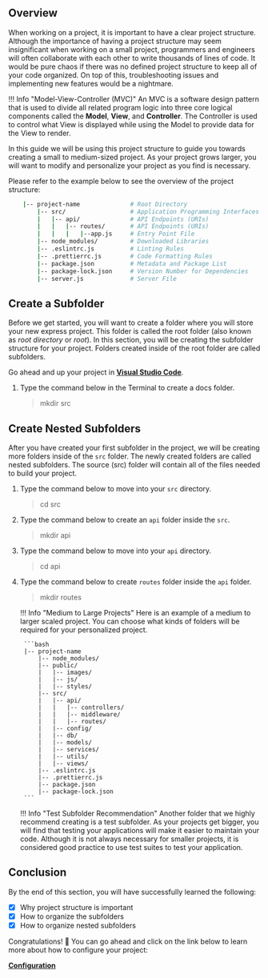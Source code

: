 ## Overview

When working on a project, it is important to have a clear project structure. Although the importance of having a project structure may seem insignificant when working on a small project, programmers and engineers will often collaborate with each other to write thousands of lines of code. It would be pure chaos if there was no defined project structure to keep all of your code organized. On top of this, troubleshooting issues and implementing new features would be a nightmare.

!!! Info "Model-View-Controller (MVC)"
    An MVC is a software design pattern that is used to divide all related program logic into three core logical components called the **Model**, **View**, and **Controller**.
    The Controller is used to control what View is displayed while using the Model to provide data for the View to render.

In this guide we will be using this project structure to guide you towards creating a small to medium-sized project. As your project grows larger, you will want to modify and personalize your project as you find is necessary.

Please refer to the example below to see the overview of the project structure:

```bash
    |-- project-name              # Root Directory
        |-- src/                  # Application Programming Interfaces
        |   |-- api/              # API Endpoints (URIs)
        |   |   |-- routes/       # API Endpoints (URIs)
        |   |   |   |--app.js     # Entry Point File
        |-- node_modules/         # Downloaded Libraries
        |-- .eslintrc.js          # Linting Rules 
        |-- .prettierrc.js        # Code Formatting Rules
        |-- package.json          # Metadata and Package List
        |-- package-lock.json     # Version Number for Dependencies
        |-- server.js             # Server File
```

## Create a Subfolder

Before we get started, you will want to create a folder where you will store your new express project. This folder is called the root folder (also known as *root directory* or *root*). In this section, you will be creating the subfolder structure for your project. Folders created inside of the root folder are called subfolders.

Go ahead and up your project in [**Visual Studio Code**](https://code.visualstudio.com/).

1. Type the command below in the Terminal to create a docs folder.

    > mkdir src
   

## Create Nested Subfolders

After you have created your first subfolder in the project, we will be creating more folders inside of the `src` folder. The newly created folders are called nested subfolders. The source (src) folder will contain all of the files needed to build your project.

1. Type the command below to move into your `src` directory.

    > cd src

2. Type the command below to create an `api` folder inside the `src`.

    > mkdir api

3. Type the command below to move into your `api` directory.

    > cd api

4. Type the command below to create `routes` folder inside the `api` folder.

    > mkdir routes
   

    !!! Info "Medium to Large Projects"
        Here is an example of a medium to larger scaled project. You can choose what kinds of folders will be required for your personalized project.

        ```bash
        |-- project-name
            |-- node_modules/
            |-- public/
            |   |-- images/
            |   |-- js/
            |   |-- styles/
            |-- src/
            |   |-- api/
            |   |   |-- controllers/
            |   |   |-- middleware/
            |   |   |-- routes/
            |   |-- config/
            |   |-- db/
            |   |-- models/
            |   |-- services/
            |   |-- utils/
            |   |-- views/
            |-- .eslintrc.js
            |-- .prettierrc.js
            |-- package.json
            |-- package-lock.json
        ```

    !!! Info "Test Subfolder Recommendation"
        Another folder that we highly recommend creating is a test subfolder. As your projects get bigger, you will find that testing your applications will make it easier to maintain your code. Although it is not always necessary for smaller projects, it is considered good practice to use test suites to test your application.

## Conclusion

By the end of this section, you will have successfully learned the following:

- [x] Why project structure is important
- [x] How to organize the subfolders
- [x] How to organize nested subfolders

Congratulations! 🎉 You can go ahead and click on the link below to learn more about how to configure your project:

**[Configuration](/pages/configuration)**
